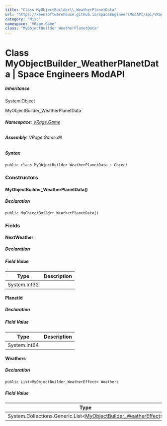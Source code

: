 ```yaml
---
title: "Class MyObjectBuilder\\_WeatherPlanetData"
url: "https://keensoftwarehouse.github.io/SpaceEngineersModAPI/api/VRage.Game.MyObjectBuilder_WeatherPlanetData.html"
category: "Misc"
namespace: "VRage.Game"
class: "MyObjectBuilder_WeatherPlanetData"
---
```


# Class MyObjectBuilder\_WeatherPlanetData | Space Engineers ModAPI

##### Inheritance

System.Object

MyObjectBuilder\_WeatherPlanetData

###### **Namespace**: [VRage.Game](https://keensoftwarehouse.github.io/SpaceEngineersModAPI/api/VRage.Game.html)

###### **Assembly**: VRage.Game.dll

##### Syntax

```
public class MyObjectBuilder_WeatherPlanetData : Object
```

### Constructors

#### MyObjectBuilder\_WeatherPlanetData()

##### Declaration

```
public MyObjectBuilder_WeatherPlanetData()
```

### Fields

#### NextWeather

##### Declaration

##### Field Value

| Type | Description |
| --- | --- |
| System.Int32 |     |

#### PlanetId

##### Declaration

##### Field Value

| Type | Description |
| --- | --- |
| System.Int64 |     |

#### Weathers

##### Declaration

```
public List<MyObjectBuilder_WeatherEffect> Weathers
```

##### Field Value

| Type | Description |
| --- | --- |
| System.Collections.Generic.List<[MyObjectBuilder\_WeatherEffect](https://keensoftwarehouse.github.io/SpaceEngineersModAPI/api/VRage.Game.MyObjectBuilder_WeatherEffect.html)\> |     |